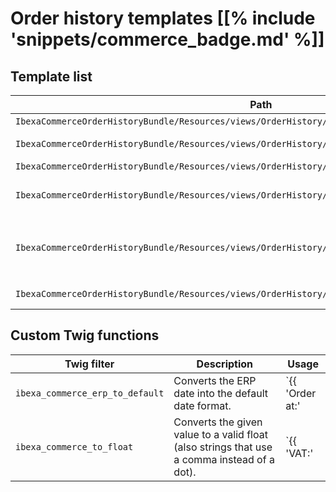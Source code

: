 # Order history templates [[% include 'snippets/commerce_badge.md' %]]

## Template list

|Path|Description|
|--- |--- |
|`IbexaCommerceOrderHistoryBundle/Resources/views/OrderHistory/list.html.twig`|Renders the document list.|
|`IbexaCommerceOrderHistoryBundle/Resources/views/OrderHistory/Components/list_table.html.twig`|Renders the document table. Included in `OrderHistory/list.html.twig`.|
|`IbexaCommerceOrderHistoryBundle/Resources/views/OrderHistory/detail.html.twig`|Renders the detail view of a single document.|
|`IbexaCommerceOrderHistoryBundle/Resources/views/OrderHistory/Components/header_default.html.twig`|Renders the header information for document detail. Included in `OrderHistory/detail.html.twig`.|
|`IbexaCommerceOrderHistoryBundle/Resources/views/OrderHistory/Components/fields.html.twig`|Contains blocks that render the content of the individual fields (defined in the configuration). Included in `OrderHistory/Components/list_table.html.twig` and `OrderHistory/detail.html.twig`.|
|`IbexaCommerceOrderHistoryBundle/Resources/views/OrderHistory/Components/user_menu.html.twig`|Renders the "Your documents" item in user menu.|

## Custom Twig functions

|Twig filter|Description|Usage|
|--- |--- |--- |
|`ibexa_commerce_erp_to_default`|Converts the ERP date into the default date format.|`{{ 'Order at:'|ibexa_commerce_translate }} {{ response.OrderReference.IssueDate.value|ibexa_commerce_erp_to_default }} {{ response.OrderReference.IssueDate.value|ibexa_commerce_erp_to_default }}`|
|`ibexa_commerce_to_float`|Converts the given value to a valid float (also strings that use a comma instead of a dot).|`{{ 'VAT:'|ibexa_commerce_translate }} {{ vat.TaxAmount.value|ibexa_commerce_to_float|ibexa_commerce_price_format }}`|
